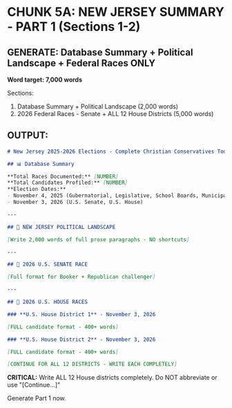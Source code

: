 # CHUNK 5A: NEW JERSEY SUMMARY - PART 1 (Sections 1-2)

## GENERATE: Database Summary + Political Landscape + Federal Races ONLY

**Word target: 7,000 words**

Sections:
1. Database Summary + Political Landscape (2,000 words)
2. 2026 Federal Races - Senate + ALL 12 House Districts (5,000 words)

## OUTPUT:

```markdown
# New Jersey 2025-2026 Elections - Complete Christian Conservatives Today Guide

## 📊 Database Summary

**Total Races Documented:** [NUMBER]
**Total Candidates Profiled:** [NUMBER]
**Election Dates:**
- November 4, 2025 (Gubernatorial, Legislative, School Boards, Municipal)
- November 3, 2026 (U.S. Senate, U.S. House)

---

## 🔴 NEW JERSEY POLITICAL LANDSCAPE

[Write 2,000 words of full prose paragraphs - NO shortcuts]

---

## 🔴 2026 U.S. SENATE RACE

[Full format for Booker + Republican challenger]

---

## 🔴 2026 U.S. HOUSE RACES

### **U.S. House District 1** - November 3, 2026

[FULL candidate format - 400+ words]

### **U.S. House District 2** - November 3, 2026

[FULL candidate format - 400+ words]

[CONTINUE FOR ALL 12 DISTRICTS - WRITE EACH COMPLETELY]
```

**CRITICAL:** Write ALL 12 House districts completely. Do NOT abbreviate or use "[Continue...]"

Generate Part 1 now.
